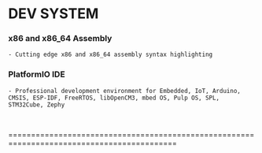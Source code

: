 
# DEV SYSTEM


### x86 and x86_64 Assembly
    - Cutting edge x86 and x86_64 assembly syntax highlighting

### PlatformIO IDE
    - Professional development environment for Embedded, IoT, Arduino, CMSIS, ESP-IDF, FreeRTOS, libOpenCM3, mbed OS, Pulp OS, SPL, STM32Cube, Zephy



<br>

===========================================================================================